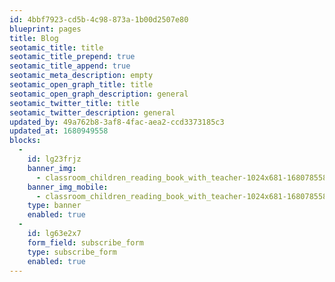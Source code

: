 ```yaml
---
id: 4bbf7923-cd5b-4c98-873a-1b00d2507e80
blueprint: pages
title: Blog
seotamic_title: title
seotamic_title_prepend: true
seotamic_title_append: true
seotamic_meta_description: empty
seotamic_open_graph_title: title
seotamic_open_graph_description: general
seotamic_twitter_title: title
seotamic_twitter_description: general
updated_by: 49a762b8-3af8-4fac-aea2-ccd3373185c3
updated_at: 1680949558
blocks:
  -
    id: lg23frjz
    banner_img:
      - classroom_children_reading_book_with_teacher-1024x681-1680785581.jpg
    banner_img_mobile:
      - classroom_children_reading_book_with_teacher-1024x681-1680785581.jpg
    type: banner
    enabled: true
  -
    id: lg63e2x7
    form_field: subscribe_form
    type: subscribe_form
    enabled: true
---
```

